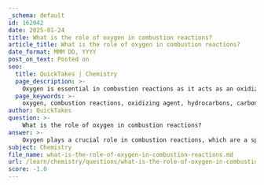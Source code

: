 ```yaml
---
_schema: default
id: 162042
date: 2025-01-24
title: What is the role of oxygen in combustion reactions?
article_title: What is the role of oxygen in combustion reactions?
date_format: MMM DD, YYYY
post_on_text: Posted on
seo:
  title: QuickTakes | Chemistry
  page_description: >-
    Oxygen is essential in combustion reactions as it acts as an oxidizing agent, enabling the oxidation of fuels and producing energy, carbon dioxide, and water.
  page_keywords: >-
    oxygen, combustion reactions, oxidizing agent, hydrocarbons, carbon dioxide, water, exothermic reaction, energy release, octane, fuel oxidation
author: QuickTakes
question: >-
    What is the role of oxygen in combustion reactions?
answer: >-
    Oxygen plays a crucial role in combustion reactions, which are a specific type of chemical reaction where a substance, typically a hydrocarbon, reacts with oxygen to produce heat and light. The primary products of these reactions are carbon dioxide (CO2) and water (H2O). \n\nIn a combustion reaction, oxygen acts as an oxidizing agent, facilitating the oxidation of the fuel. This process can be represented by the general equation for the combustion of octane (C8H18), a common component of gasoline:\n\n$$\n\text{2 C}_8\text{H}_{18}(l) + 25 \text{O}_2(g) \rightarrow 16 \text{CO}_2(g) + 18 \text{H}_2\text{O}(g)\n$$\n\nThis reaction is exothermic, meaning it releases energy in the form of heat. The presence of oxygen is essential for the combustion process to occur, as it allows for the complete oxidation of the fuel, leading to the efficient release of energy. \n\nIn summary, the role of oxygen in combustion reactions is to act as a reactant that enables the oxidation of fuels, resulting in the production of energy, carbon dioxide, and water. This process is fundamental to various applications, including energy production in engines and heating systems.
subject: Chemistry
file_name: what-is-the-role-of-oxygen-in-combustion-reactions.md
url: /learn/chemistry/questions/what-is-the-role-of-oxygen-in-combustion-reactions
score: -1.0
---
```


&nbsp;